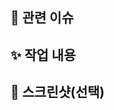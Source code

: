 <!-- PR제목 형식
 [PR] #Issue_number: 변경사항 간단 요약
 위의 형식을 사용하여 적어주세요
-->

## 📌 관련 이슈
<!-- 관련있는 이슈 번호(#000)을 적어주세요.
  해당 pull request merge와 함께 이슈를 닫으려면
  close #Issue_number 
  를 적어주세요 -->

## ✨ 작업 내용
<!-- 과제에 대한 설명을 적어주세요 -->

## 📸 스크린샷(선택)
<!-- 이해를 돕기위해 사진을 첨부해주세요 -->
